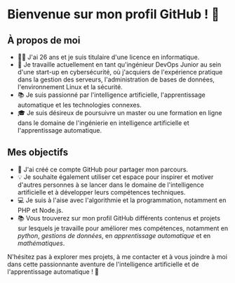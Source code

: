 # Bienvenue sur mon profil GitHub ! 👋

## À propos de moi

- 👨‍🎓 J'ai 26 ans et je suis titulaire d'une licence en informatique.
- 💼 Je travaille actuellement en tant qu'ingénieur DevOps Junior au sein d'une start-up en cybersécurité, où j'acquiers de l'expérience pratique dans la gestion des serveurs, l'administration de bases de données, l'environnement Linux et la sécurité.
- 📚 Je suis passionné par l'intelligence artificielle, l'apprentissage automatique et les technologies connexes.
- 🎓 Je suis désireux de poursuivre un master ou une formation en ligne dans le domaine de l'ingénierie en intelligence artificielle et l'apprentissage automatique.

## Mes objectifs

- 🤝 J'ai créé ce compte GitHub pour partager mon parcours.
- 💡 Je souhaite également utiliser cet espace pour inspirer et motiver d'autres personnes à se lancer dans le domaine de l'intelligence artificielle et à développer leurs compétences techniques.
- 💻 Je suis à l'aise avec l'algorithmie et la programmation, notamment en PHP et Node.js.
- 📚 Vous trouverez sur mon profil GitHub différents contenus et projets sur lesquels je travaille pour améliorer mes compétences, notamment en *python*, *gestions de données*, en *apprentissage automatique* et en *mathématiques*.

N'hésitez pas à explorer mes projets, à me contacter et à vous joindre à moi dans cette passionnante aventure de l'intelligence artificielle et de l'apprentissage automatique ! 🚀

